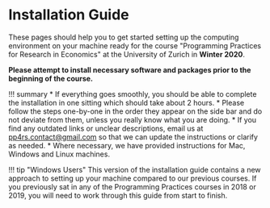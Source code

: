 # Installation Guide

<!-- The Installation Guide for the 2017 edition is not currently available.

Please check back closer to the course start date for a detailed guide on setting up your computational environment for our course

Thanks!

Programming Practices for Research in Economics Team -->

These pages should help you to get started setting up the computing environment on your machine ready for the course "Programming Practices for Research in Economics" at the University of Zurich in **Winter 2020**.

**Please attempt to install necessary software and packages prior to the beginning of the course.**

!!! summary
    * If everything goes smoothly, you should be able to complete the installation in one sitting which should take about 2 hours.
    * Please follow the steps one-by-one in the order they appear on the side bar and do not deviate from them, unless you really know what you are doing.
    * If you find any outdated links or unclear descriptions, email us at [pp4rs.contact@gmail.com]() so that we can update the instructions or clarify as needed.
    * Where necessary, we have provided instructions for Mac, Windows and Linux machines.

!!! tip "Windows Users"
    This version of the installation guide contains a new approach to setting up your machine compared to our previous courses. 
    If you previously sat in any of the Programming Practices courses in 2018 or 2019, you will need to work through this guide from start to finish.

